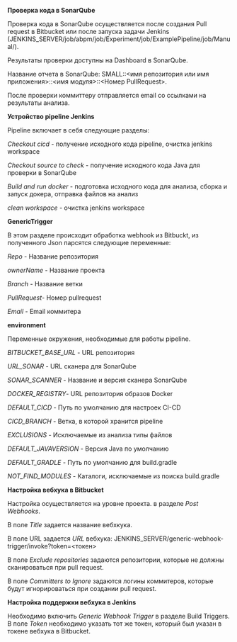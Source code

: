 
**Проверка кода в SonarQube**

Проверка кода в SonarQube осуществляется после создания Pull request в Bitbucket или после запуска задачи Jenkins (JENKINS_SERVER/job/abpm/job/Experiment/job/ExamplePipeline/job/Manual/). 

Результаты проверки доступны на Dashboard  в SonarQube.  

Название отчета в SonarQube: SMALL::<имя репозитория или имя приложения>::<имя модуля>::<Номер PullRequest>.

После проверки коммиттеру отправляется email со ссылками на результаты анализа.

**Устройство pipeline Jenkins**

Pipeline включает в себя следующие разделы:

*Checkout cicd*  - получение исходного кода pipeline, очистка jenkins workspace

*Checkout source to check* - получение исходного кода Java для проверки в SonarQube

*Build and run docker* - подготовка исходного кода для анализа, сборка и запуск докера, отправка файлов на анализ

*clean workspace*  - очистка jenkins workspace


**GenericTrigger**

В этом разделе происходит обработка webhook из Bitbuckt, из полученного Json парсятся следующие переменные:

*Repo* - Название репозитория

*ownerName* - Название проекта

*Branch* - Название ветки

*PullRequest*- Номер pullrequest

*Email* - Email коммитера

**environment**

Переменные окружения, необходимые для работы pipeline.

*BITBUCKET_BASE_URL*	- URL репозитория

*URL_SONAR* - URL сканера для SonarQube

*SONAR_SCANNER* - Название и версия сканера SonarQube

*DOCKER_REGISTRY*- URL репозитория образов Docker

*DEFAULT_CICD* - Путь по умолчанию для настроек CI-CD

*CICD_BRANCH* - Ветка, в которой хранится pipeline

*EXCLUSIONS* - Исключаемые из анализа типы файлов

*DEFAULT_JAVAVERSION*	- Версия Java по умолчанию

*DEFAULT_GRADLE* - Путь по умолчанию для build.gradle

*NOT_FIND_MODULES* - Каталоги, исключаемые из поиска build.gradle

**Настройка вебхука в Bitbucket**

Настройка осуществляется на уровне проекта. в разделе *Post Webhooks*.

В поле *Title* задается название вебхкука.

В поле URL задается *URL* вебхука: JENKINS_SERVER/generic-webhook-trigger/invoke?token=<токен>

В поле *Exclude repositories* задаются репозитории, которые не должны сканироваться при pull request.

В поле *Committers to Ignore* задаются логины коммитеров, которые будут игнорироваться при создании pull request.

**Настройка поддержки вебхука в Jenkins**

Необходимо включить *Generic Webhook Trigger* в разделе Build Triggers. В поле *Token* необходимо указать тот же токен, который был указан в токене вебхука в Bitbucket.

